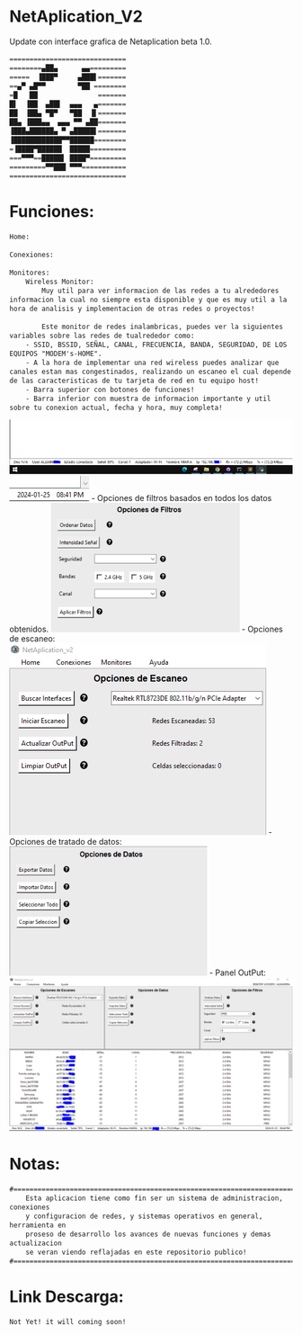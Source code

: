 # NetAplication_V2
 Update con interface grafica de Netaplication beta 1.0.

    =============================
    ========▄██▄      ▄▄=========
    =====  ▐███▀     ▄███▌=======
    ==▄▀ ▄█▀▀        ▀██ ========
    =█   ██               =======
    █▌  ▐██  ▄██▌  ▄▄▄   ▄=======
    ██  ▐██▄ ▀█▀   ▀██  ▐▌=======
    ██▄ ▐███▄▄  ▄▄▄ ▀▀ ▄██=======
    ▐███▄██████▄ ▀ ▄█████▌=======
    ▐████████████▀▀██████========
    =▐████▀██████  █████=========
    ===▀▀▀==█████▌ ████▀=========
    =========▀▀███ ▀▀▀===========
    =============================

# Funciones:
    Home:

    Conexiones: 

    Monitores:
    	Wireless Monitor:
    		Muy util para ver informacion de las redes a tu alrededores informacion la cual no siempre esta disponible y que es muy util a la hora de analisis y implementacion de otras redes o proyectos!

    		Este monitor de redes inalambricas, puedes ver la siguientes variables sobre las redes de tualrededor como:
   		- SSID, BSSID, SEÑAL, CANAL, FRECUENCIA, BANDA, SEGURIDAD, DE LOS EQUIPOS "MODEM's-HOME".
   		- A la hora de implementar una red wireless puedes analizar que canales estan mas congestinados, realizando un escaneo el cual depende de las caracteristicas de tu tarjeta de red en tu equipo host!
   		- Barra superior con botones de funciones!
   		- Barra inferior con muestra de informacion importante y util sobre tu conexion actual, fecha y hora, muy completa!
   ![ICONO](https://github.com/emerson199818/NetAplication_V2/blob/main/PROYECTO/DIAGRAMAS/Capturas/w_4.PNG)
   ![ICONO](https://github.com/emerson199818/NetAplication_V2/blob/main/PROYECTO/DIAGRAMAS/Capturas/w_5.PNG)
   		- Opciones de filtros basados en todos los datos obtenidos.
   ![ICONO](https://github.com/emerson199818/NetAplication_V2/blob/main/PROYECTO/DIAGRAMAS/Capturas/w_3.PNG)
   		- Opciones de escaneo:
   ![ICONO](https://github.com/emerson199818/NetAplication_V2/blob/main/PROYECTO/DIAGRAMAS/Capturas/w_1.PNG)
   		- Opciones de tratado de datos:
   ![ICONO](https://github.com/emerson199818/NetAplication_V2/blob/main/PROYECTO/DIAGRAMAS/Capturas/w_2.PNG)
   		- Panel OutPut:
   ![ICONO](https://github.com/emerson199818/NetAplication_V2/blob/main/PROYECTO/DIAGRAMAS/Capturas/1.PNG)


# Notas:
    #===================================================================================#
    	Esta aplicacion tiene como fin ser un sistema de administracion, conexiones 
    	y configuracion de redes, y sistemas operativos en general, herramienta en 
    	proseso de desarrollo los avances de nuevas funciones y demas actualizacion 
    	se veran viendo reflajadas en este repositorio publico!
    #===================================================================================#

# Link Descarga:
    Not Yet! it will coming soon!

